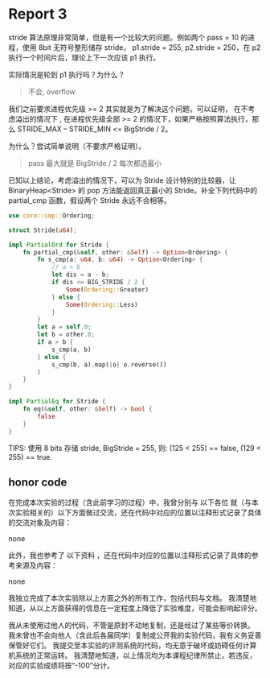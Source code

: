# Report 3

stride 算法原理非常简单，但是有一个比较大的问题。例如两个 pass = 10 的进程，使用 8bit 无符号整形储存 stride， p1.stride = 255, p2.stride = 250，在 p2 执行一个时间片后，理论上下一次应该 p1 执行。

实际情况是轮到 p1 执行吗？为什么？
> 不会, overflow

我们之前要求进程优先级 >= 2 其实就是为了解决这个问题。可以证明， 在不考虑溢出的情况下 , 在进程优先级全部 >= 2 的情况下，如果严格按照算法执行，那么 STRIDE_MAX – STRIDE_MIN <= BigStride / 2。

为什么？尝试简单说明（不要求严格证明）。
>pass 最大就是 BigStride / 2
每次都选最小

已知以上结论，考虑溢出的情况下，可以为 Stride 设计特别的比较器，让 BinaryHeap<Stride\> 的 pop 方法能返回真正最小的 Stride。补全下列代码中的 partial_cmp 函数，假设两个 Stride 永远不会相等。

```rust
use core::cmp::Ordering;

struct Stride(u64);

impl PartialOrd for Stride {
    fn partial_cmp(&self, other: &Self) -> Option<Ordering> {
        fn s_cmp(a: u64, b: u64) -> Option<Ordering> {
            // a > b
            let dis = a - b;
            if dis <= BIG_STRIDE / 2 {
                Some(Ordering::Greater)
            } else {
                Some(Ordering::Less)
            }
        }
        let a = self.0;
        let b = other.0;
        if a > b {
            s_cmp(a, b)
        } else {
            s_cmp(b, a).map(|o| o.reverse())
        }
    }
}

impl PartialEq for Stride {
    fn eq(&self, other: &Self) -> bool {
        false
    }
}
```

TIPS: 使用 8 bits 存储 stride, BigStride = 255, 则: (125 < 255) == false, (129 < 255) == true.

## honor code

在完成本次实验的过程（含此前学习的过程）中，我曾分别与 以下各位 就（与本次实验相关的）以下方面做过交流，还在代码中对应的位置以注释形式记录了具体的交流对象及内容：

none

此外，我也参考了 以下资料 ，还在代码中对应的位置以注释形式记录了具体的参考来源及内容：

none

我独立完成了本次实验除以上方面之外的所有工作，包括代码与文档。 我清楚地知道，从以上方面获得的信息在一定程度上降低了实验难度，可能会影响起评分。

我从未使用过他人的代码，不管是原封不动地复制，还是经过了某些等价转换。 我未曾也不会向他人（含此后各届同学）复制或公开我的实验代码，我有义务妥善保管好它们。 我提交至本实验的评测系统的代码，均无意于破坏或妨碍任何计算机系统的正常运转。 我清楚地知道，以上情况均为本课程纪律所禁止，若违反，对应的实验成绩将按“-100”分计。
